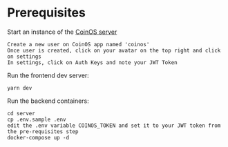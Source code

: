 # Prerequisites
Start an instance of the [CoinOS server](https://github.com/coinos/coinos-server)

    Create a new user on CoinOS app named 'coinos'
    Once user is created, click on your avatar on the top right and click on settings
    In settings, click on Auth Keys and note your JWT Token

Run the frontend dev server:

    yarn dev

Run the backend containers:

    cd server
    cp .env.sample .env
    edit the .env variable COINOS_TOKEN and set it to your JWT token from the pre-requisites step
    docker-compose up -d
